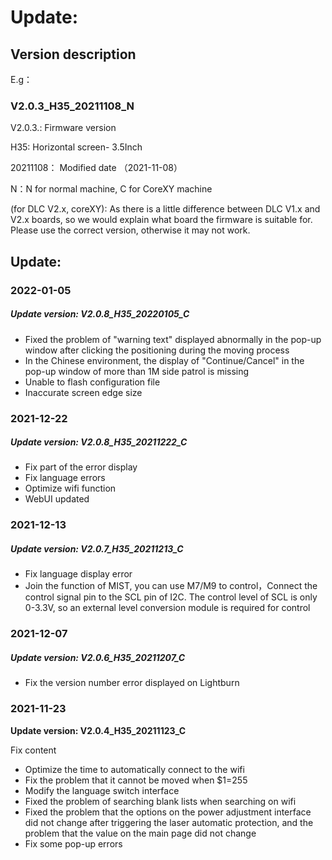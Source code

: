 # Update:
## Version description

E.g：

### V2.0.3_H35_20211108_N

V2.0.3.: Firmware version

H35: Horizontal screen- 3.5Inch

20211108： Modified date （2021-11-08）

N：N for normal machine, C for CoreXY machine

(for DLC V2.x, coreXY): As there is a little difference between DLC V1.x and V2.x boards, so we would explain what board the firmware is suitable for. Please use the correct version, otherwise it may not work.



## Update:

### 2022-01-05

##### Update version: V2.0.8_H35_20220105_C

- Fixed the problem of "warning text" displayed abnormally in the pop-up window after clicking the positioning during the moving process
- In the Chinese environment, the display of "Continue/Cancel" in the pop-up window of more than 1M side patrol is missing
- Unable to flash configuration file
- Inaccurate screen edge size

### 2021-12-22

##### Update version: V2.0.8_H35_20211222_C

- Fix part of the error display
- Fix language errors
- Optimize wifi function
- WebUI updated

### 2021-12-13

##### Update version: V2.0.7_H35_20211213_C

- Fix language display error
- Join the function of MIST, you can use M7/M9 to control，Connect the control signal pin to the SCL pin of I2C. The control level of SCL is only 0-3.3V, so an external level conversion module is required for control

### 2021-12-07

##### Update version: V2.0.6_H35_20211207_C

- Fix the version number error displayed on Lightburn

### 2021-11-23

**Update version: V2.0.4_H35_20211123_C**

Fix content

- Optimize the time to automatically connect to the wifi  
- Fix the problem that it cannot be moved when $1=255  
- Modify the language switch interface  
- Fixed the problem of searching blank lists when searching on wifi  
- Fixed the problem that the options on the power adjustment interface did not change after triggering the laser automatic protection, and the problem that the value on the main page did not change  
- Fix some pop-up errors
